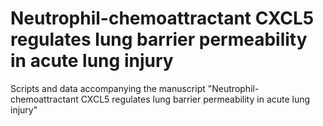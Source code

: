# Neutrophil-chemoattractant CXCL5 regulates lung barrier permeability in acute lung injury
Scripts and data accompanying the manuscript "Neutrophil-chemoattractant CXCL5 regulates lung barrier permeability in acute lung injury"
